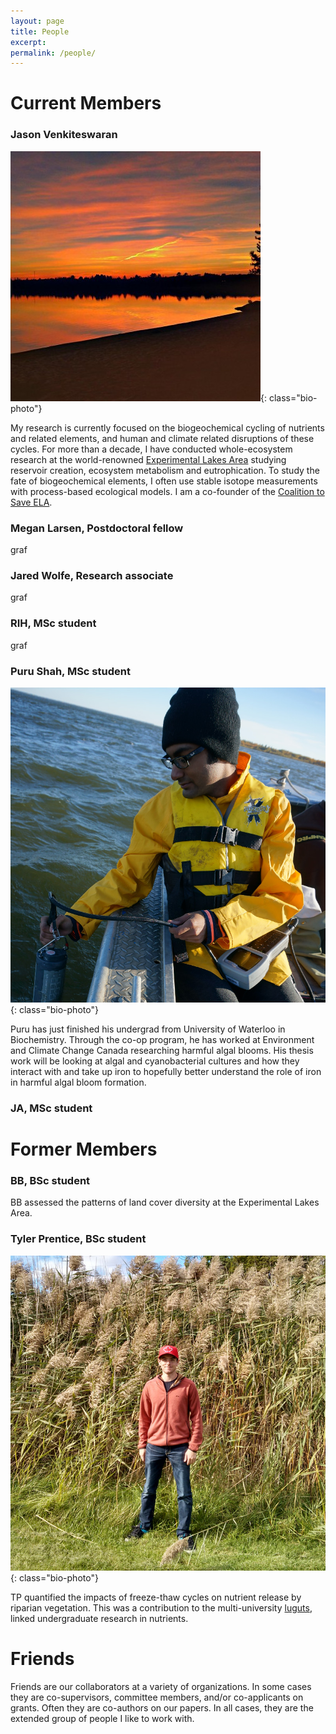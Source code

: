 ```yaml
---
layout: page
title: People
excerpt:
permalink: /people/
---
```


# Current Members

### Jason Venkiteswaran

![](../images/bio-photo.jpg){: class="bio-photo"} 

My research is currently focused on the biogeochemical cycling of nutrients and related elements, and human and climate related disruptions of these cycles. For more than a decade,  I have conducted whole-ecosystem research at the world-renowned <a href="https://www.wlu.ca/academics/faculties/faculty-of-arts/faculty-profiles/jason-venkiteswaran/index.html#https://www.iisd.org/ela/">Experimental Lakes Area</a> studying reservoir creation, ecosystem metabolism and eutrophication. To study the fate of biogeochemical elements, I often use stable isotope measurements with process-based ecological models. I am a co-founder of the <a href="https://saveela.org">Coalition to Save ELA</a>.

### Megan Larsen, Postdoctoral fellow

graf

### Jared Wolfe, Research associate

graf

### RIH, MSc student

graf

### Puru Shah, MSc student

![](../images/puru_shah-photo.jpg){: class="bio-photo"} 

Puru has just finished his undergrad from University of Waterloo in Biochemistry. Through the co-op program, he has worked at Environment and Climate Change Canada researching harmful algal blooms. His thesis work will be looking at algal and cyanobacterial cultures and how they interact with and take up iron to hopefully better understand the role of iron in harmful algal bloom formation.


### JA, MSc student


# Former Members

### BB, BSc student

BB assessed the patterns of land cover diversity at the Experimental Lakes Area.

### Tyler Prentice, BSc student

![](../images/tyler_prentice-photo.jpg){: class="bio-photo"} 

TP quantified the impacts of freeze-thaw cycles on nutrient release by riparian vegetation. This was a contribution to the multi-university <a href="https://biogeochem.github.io/lugnuts/">luguts</a>, linked undergraduate research in nutrients.


# Friends

Friends are our collaborators at a variety of organizations. In some cases they are co-supervisors, committee members, and/or co-applicants on grants. Often they are co-authors on our papers. In all cases, they are the extended group of people I like to work with. <!-- In alphatical order: Helen Baulch, Nora Casson, Scott Higgins, Lewis Molot, Josh Neufeld, Rebecca North, Michael Paterson, Sherry Schiff, and Colin Whitfield. -->
